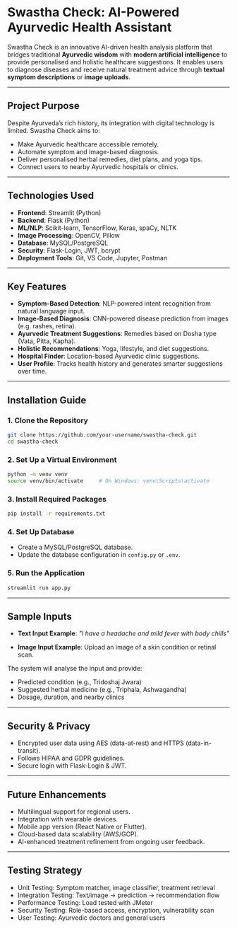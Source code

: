 # Swastha Check: AI-Powered Ayurvedic Health Assistant

Swastha Check is an innovative AI-driven health analysis platform that bridges traditional **Ayurvedic wisdom** with **modern artificial intelligence** to provide personalised and holistic healthcare suggestions. It enables users to diagnose diseases and receive natural treatment advice through **textual symptom descriptions** or **image uploads**.

---

## Project Purpose

Despite Ayurveda’s rich history, its integration with digital technology is limited. Swastha Check aims to:
- Make Ayurvedic healthcare accessible remotely.
- Automate symptom and image-based diagnosis.
- Deliver personalised herbal remedies, diet plans, and yoga tips.
- Connect users to nearby Ayurvedic hospitals or clinics.

---

## Technologies Used

- **Frontend**: Streamlit (Python)
- **Backend**: Flask (Python)
- **ML/NLP**: Scikit-learn, TensorFlow, Keras, spaCy, NLTK
- **Image Processing**: OpenCV, Pillow
- **Database**: MySQL/PostgreSQL
- **Security**: Flask-Login, JWT, bcrypt
- **Deployment Tools**: Git, VS Code, Jupyter, Postman

---

## Key Features

- **Symptom-Based Detection**: NLP-powered intent recognition from natural language input.
- **Image-Based Diagnosis**: CNN-powered disease prediction from images (e.g. rashes, retina).
- **Ayurvedic Treatment Suggestions**: Remedies based on Dosha type (Vata, Pitta, Kapha).
- **Holistic Recommendations**: Yoga, lifestyle, and diet suggestions.
- **Hospital Finder**: Location-based Ayurvedic clinic suggestions.
- **User Profile**: Tracks health history and generates smarter suggestions over time.

---

## Installation Guide

### 1. Clone the Repository
```bash
git clone https://github.com/your-username/swastha-check.git
cd swastha-check
````

### 2. Set Up a Virtual Environment

```bash
python -m venv venv
source venv/bin/activate     # On Windows: venv\Scripts\activate
```

### 3. Install Required Packages

```bash
pip install -r requirements.txt
```

### 4. Set Up Database

* Create a MySQL/PostgreSQL database.
* Update the database configuration in `config.py` or `.env`.

### 5. Run the Application

```bash
streamlit run app.py
```

---

## Sample Inputs

* **Text Input Example**:
  *"I have a headache and mild fever with body chills"*

* **Image Input Example**:
  Upload an image of a skin condition or retinal scan.

The system will analyse the input and provide:

* Predicted condition (e.g., Tridoshaj Jwara)
* Suggested herbal medicine (e.g., Triphala, Ashwagandha)
* Dosage, duration, and nearby clinics

---

## Security & Privacy

* Encrypted user data using AES (data-at-rest) and HTTPS (data-in-transit).
* Follows HIPAA and GDPR guidelines.
* Secure login with Flask-Login & JWT.

---

## Future Enhancements

* Multilingual support for regional users.
* Integration with wearable devices.
* Mobile app version (React Native or Flutter).
* Cloud-based data scalability (AWS/GCP).
* AI-enhanced treatment refinement from ongoing user feedback.

---

## Testing Strategy

*  Unit Testing: Symptom matcher, image classifier, treatment retrieval
*  Integration Testing: Text/image → prediction → recommendation flow
*  Performance Testing: Load tested with JMeter
*  Security Testing: Role-based access, encryption, vulnerability scan
*  User Testing: Ayurvedic doctors and general users
